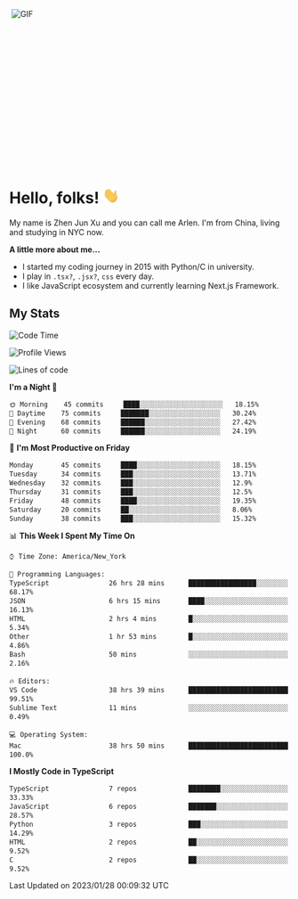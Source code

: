 <img align="right" alt="GIF" src="https://media.giphy.com/media/xUA7bdpLxQhsSQdyog/giphy.gif" width="500" height="320" />

# Hello, folks! <img src="https://raw.githubusercontent.com/arlenxuzj/arlenxuzj/master/assets/wave.gif" width="30px">

My name is Zhen Jun Xu and you can call me Arlen. I'm from China, living and studying in NYC now.

**A little more about me...**

 - I started my coding journey in 2015 with Python/C in university.
 - I play in `.tsx?`, `.jsx?`, `css` every day.
 - I like JavaScript ecosystem and currently learning Next.js Framework.

## My Stats

<!--START_SECTION:waka-->
![Code Time](http://img.shields.io/badge/Code%20Time-3%2C007%20hrs%2024%20mins-blue)

![Profile Views](http://img.shields.io/badge/Profile%20Views-4-blue)

![Lines of code](https://img.shields.io/badge/From%20Hello%20World%20I%27ve%20Written-370%20Thousand%20lines%20of%20code-blue)

**I'm a Night 🦉** 

```text
🌞 Morning    45 commits     ████░░░░░░░░░░░░░░░░░░░░░   18.15% 
🌆 Daytime    75 commits     ███████░░░░░░░░░░░░░░░░░░   30.24% 
🌃 Evening    68 commits     ██████░░░░░░░░░░░░░░░░░░░   27.42% 
🌙 Night      60 commits     ██████░░░░░░░░░░░░░░░░░░░   24.19%

```
📅 **I'm Most Productive on Friday** 

```text
Monday       45 commits     ████░░░░░░░░░░░░░░░░░░░░░   18.15% 
Tuesday      34 commits     ███░░░░░░░░░░░░░░░░░░░░░░   13.71% 
Wednesday    32 commits     ███░░░░░░░░░░░░░░░░░░░░░░   12.9% 
Thursday     31 commits     ███░░░░░░░░░░░░░░░░░░░░░░   12.5% 
Friday       48 commits     ████░░░░░░░░░░░░░░░░░░░░░   19.35% 
Saturday     20 commits     ██░░░░░░░░░░░░░░░░░░░░░░░   8.06% 
Sunday       38 commits     ███░░░░░░░░░░░░░░░░░░░░░░   15.32%

```


📊 **This Week I Spent My Time On** 

```text
⌚︎ Time Zone: America/New_York

💬 Programming Languages: 
TypeScript               26 hrs 28 mins      █████████████████░░░░░░░░   68.17% 
JSON                     6 hrs 15 mins       ████░░░░░░░░░░░░░░░░░░░░░   16.13% 
HTML                     2 hrs 4 mins        █░░░░░░░░░░░░░░░░░░░░░░░░   5.34% 
Other                    1 hr 53 mins        █░░░░░░░░░░░░░░░░░░░░░░░░   4.86% 
Bash                     50 mins             ░░░░░░░░░░░░░░░░░░░░░░░░░   2.16%

🔥 Editors: 
VS Code                  38 hrs 39 mins      █████████████████████████   99.51% 
Sublime Text             11 mins             ░░░░░░░░░░░░░░░░░░░░░░░░░   0.49%

💻 Operating System: 
Mac                      38 hrs 50 mins      █████████████████████████   100.0%

```

**I Mostly Code in TypeScript** 

```text
TypeScript               7 repos             ████████░░░░░░░░░░░░░░░░░   33.33% 
JavaScript               6 repos             ███████░░░░░░░░░░░░░░░░░░   28.57% 
Python                   3 repos             ███░░░░░░░░░░░░░░░░░░░░░░   14.29% 
HTML                     2 repos             ██░░░░░░░░░░░░░░░░░░░░░░░   9.52% 
C                        2 repos             ██░░░░░░░░░░░░░░░░░░░░░░░   9.52%

```



 Last Updated on 2023/01/28 00:09:32 UTC
<!--END_SECTION:waka-->
